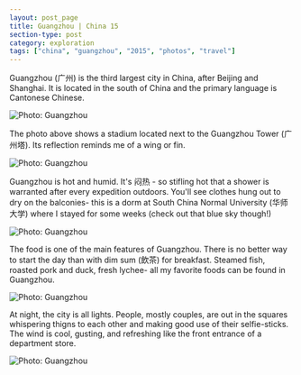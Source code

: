 ```yaml
---
layout: post_page
title: Guangzhou | China 15
section-type: post
category: exploration
tags: ["china", "guangzhou", "2015", "photos", "travel"]
---
```


Guangzhou (广州) is the third largest city in China, after Beijing and Shanghai. It is located in the south of China and the primary language is Cantonese Chinese. 

<img alt="Photo: Guangzhou" src="http://brianmlin.com/Images/2015.08.02/river.jpg" style="max-width:630px;">

The photo above shows a stadium located next to the Guangzhou Tower (广州塔). Its reflection reminds me of a wing or fin. 

<img alt="Photo: Guangzhou" src="http://brianmlin.com/Images/2015.08.02/clothes.jpg" style="max-width:630px;">

Guangzhou is hot and humid. It's 闷热 - so stifling hot that a shower is warranted after every expedition outdoors. You'll see clothes hung out to dry on the balconies- this is a dorm at South China Normal University (华师大学) where I stayed for some weeks (check out that blue sky though!)

<img alt="Photo: Guangzhou" src="http://brianmlin.com/Images/2015.08.02/pigs.jpg" style="max-width:630px;">

The food is one of the main features of Guangzhou. There is no better way to start the day than with dim sum (飲茶) for breakfast. Steamed fish, roasted pork and duck, fresh lychee- all my favorite foods can be found in Guangzhou. 

<img alt="Photo: Guangzhou" src="http://brianmlin.com/Images/2015.08.02/coconut.jpg" style="max-width:630px;">

At night, the city is all lights. People, mostly couples, are out in the squares whispering thigns to each other and making good use of their selfie-sticks. The wind is cool, gusting, and refreshing like the front entrance of a department store. 

<img alt="Photo: Guangzhou" src="http://brianmlin.com/Images/2015.08.02/library.jpg" style="max-width:630px;">
